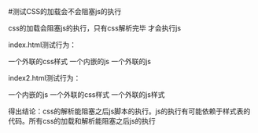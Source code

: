 #测试CSS的加载会不会阻塞js的执行

css的加载会阻塞js的执行，只有css解析完毕 才会执行js

index.html测试行为：

一个外联的css样式
一个内嵌的js
一个外联的js

index2.html测试行为：

一个内嵌的js
一个外联的css样式
一个外联的js样式

得出结论：css的解析能阻塞之后js脚本的执行。js的执行有可能依赖于样式表的代码。所有css的加载和解析能阻塞之后js的执行